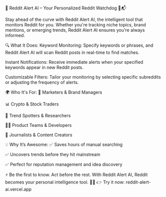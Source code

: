 🚨 Reddit Alert AI – Your Personalized Reddit Watchdog 🤖📬

Stay ahead of the curve with Reddit Alert AI, the intelligent tool that monitors Reddit for you. Whether you're tracking niche topics, brand mentions, or emerging trends, Reddit Alert AI ensures you're always informed.

🔍 What It Does:
Keyword Monitoring: Specify keywords or phrases, and Reddit Alert AI will scan Reddit posts in real-time to find matches.

Instant Notifications: Receive immediate alerts when your specified keywords appear in new Reddit posts.

Customizable Filters: Tailor your monitoring by selecting specific subreddits or adjusting the frequency of alerts.

🌍 Who It's For:
💼 Marketers & Brand Managers

📊 Crypto & Stock Traders

🧠 Trend Spotters & Researchers

👨‍💻 Product Teams & Developers

📰 Journalists & Content Creators

💡 Why It’s Awesome:
✅ Saves hours of manual searching

✅ Uncovers trends before they hit mainstream

✅ Perfect for reputation management and idea discovery

⚡ Be the first to know. Act before the rest.
With Reddit Alert AI, Reddit becomes your personal intelligence tool. 🧩📲
👉 Try it now: reddit-alert-ai.vercel.app
